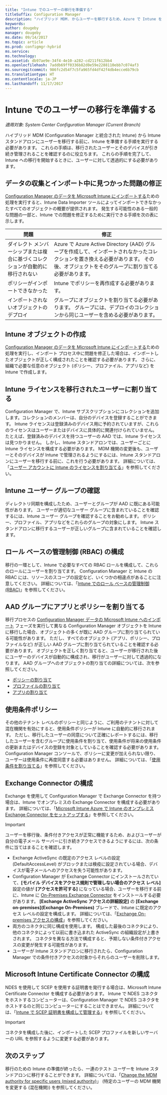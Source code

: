 ```yaml
---
title: "Intune でのユーザーの移行を準備する"
titleSuffix: Configuration Manager
description: "ハイブリッド MDM. からユーザーを移行するため、Azure で Intune を準備する方法について説明します。"
keywords: 
author: dougeby
manager: dougeby
ms.date: 09/14/2017
ms.topic: article
ms.prod: configmgr-hybrid
ms.service: 
ms.technology: 
ms.assetid: db97ae9e-34f4-4e10-a282-cd211f612bb4
ms.openlocfilehash: 7addb69ff0336b82d0e59e2288110ebb7c074af3
ms.sourcegitcommit: 986fc2d54f7c5fa965fd4df42f4db4ecce6b79cb
ms.translationtype: HT
ms.contentlocale: ja-JP
ms.lasthandoff: 11/17/2017
---
```

# <a name="prepare-intune-for-user-migration"></a>Intune でのユーザーの移行を準備する 

*適用対象: System Center Configuration Manager (Current Branch)*    

ハイブリッド MDM (Configuration Manager と統合された Intune) から Intune スタンドアロンにユーザーを移行する前に、Intune を準備する手順を実行する必要があります。 これらの手順は、移行されたユーザーとそのデバイスが引き続き管理されることを確認するのに役立ちます。 これらの手順を完了して、Intune への移行を開始するときに、ユーザーに対して透過的にする必要があります。  

## <a name="fix-issues-found-during-data-collection-and-import"></a>データの収集とインポート中に見つかった問題の修正
[Configuration Manager のデータを Microsoft Intune にインポートする](migrate-import-data.md)ための処理を実行すると、Intune Data Importer ツールによってインポートできなかったすべてのオブジェクトの概要が提供されます。 発生する可能性のある一般的な問題の一部と、Intune での問題を修正するために実行できる手順を次の表に示します。 

|問題  |修正  |
|---------|---------|
|ダイレクト メンバーシップまたは複合に基づくコレクションが自動的に移行されない|Azure で Azure Active Directory (AAD) グループを作成して、インポートされなかったコレクションを置き換える必要があります。 その後、オブジェクトをそのグループに割り当てる必要があります。|
|ポリシーがインポートできなかった |Intune でポリシーを再作成する必要があります。|
|インポートされないオブジェクトのデプロイ|グループにオブジェクトを割り当てる必要があります。 グループには、デプロイのコレクションから同じユーザーを含める必要があります。|

## <a name="create-intune-objects"></a>Intune オブジェクトの作成 
[Configuration Manager のデータを Microsoft Intune にインポートする](migrate-import-data.md)ための処理を実行し、インポート プロセス中に問題を修正した場合は、インポートしたオブジェクトが正しく構成されたことを確認する必要があります。 さらに、組織で必要な任意のオブジェクト (ポリシー、プロファイル、アプリなど) を Intune で作成します。 

## <a name="assign-intune-licenses-to-migrated-users"></a>Intune ライセンスを移行されたユーザーに割り当てる
Configuration Manager で、Intune サブスクリプションにコレクションを追加します。コレクションのメンバーは、自分のデバイスを登録することができます。 Intune ライセンスは登録済みのデバイス用に予約されていますが、これらのライセンスはユーザーまたはデバイスに具体的に関連付けられていません。 たとえば、登録済みのデバイスを持つユーザーの AAD では、Intune ライセンスは見つかりません。 しかし、Intune スタンドアロンでは、ユーザーごとに Intune ライセンスを構成する必要があります。 MDM 機関の変更後も、ユーザーとそのデバイスが Intune で管理されるようにするには、Intune スタンドアロンにユーザーを移行する前に、これを行う必要があります。 詳細については、「[ユーザー アカウントに Intune のライセンスを割り当てる](https://docs.microsoft.com/intune/licenses-assign)」を参照してください。 

## <a name="verify-intune-user-groups"></a>Intune ユーザー グループの確認
ディレクトリ同期を構成したため、ユーザーとグループが AAD に既にある可能性があります。 ユーザーが適切なユーザー グループに含まれていることを確認するには、Intune ユーザー グループを確認することをお勧めします。 ポリシー、プロファイル、アプリなどをこれらのグループの対象にします。 Intune スタンドアロンに移行するユーザーが正しいグループに含まれていることを確認します。 

## <a name="configure-role-based-administration-control-rbac"></a>ロール ベースの管理制御 (RBAC) の構成
移行の一環として、Intune で必要なすべての RBAC ロールを構成して、これらのロールにユーザーを割り当てます。 Configuration Manager と Intune の RBAC には、リソースのスコープの設定など、いくつかの相違点があることに注意してください。 詳細については、「[Intune でのロール ベースの管理制御 (RBAC)](https://docs.microsoft.com/en-us/intune/role-based-access-control)」を参照してください。

## <a name="assign-apps-and-policies-to-aad-groups"></a>AAD グループにアプリとポリシーを割り当てる
移行プロセスの [Configuration Manager データの Microsoft Intune へのインポート](migrate-import-data.md) フェーズを実行して異なる Configuration Manager オブジェクトを Intune に移行した場合、オブジェクトの多くが既に AAD グループに割り当てられている可能性があります。 ただし、すべてのオブジェクト (アプリ、ポリシー、プロファイルなど) が正しい AAD グループに割り当てられていることを確認する必要があります。 オブジェクトを正しく割り当てると、ユーザーが移行された後にユーザーのデバイスが自動的に構成され、移行がユーザーに対して透過的になります。 AAD グループへのオブジェクトの割り当ての詳細については、次を参照してください。 
- [ポリシーの割り当て](https://docs.microsoft.com/intune/get-started-policies) 
- [プロファイルの割り当て](https://docs.microsoft.com/intune/device-profile-assign) 
- [アプリの割り当て](https://docs.microsoft.com/intune/get-started-apps) 

## <a name="terms-and-conditions-policy"></a>使用条件ポリシー
その他のテナント レベルのポリシーと同じように、ご利用のテナントに対して混在機関を有効にすると、使用条件ポリシーが Intune に自動的に移行されます。  ただし、移行したユーザーの同意について正確にレポートするには、移行したユーザーを含むグループに使用条件を割り当て、使用条件が将来の使用条件の更新またはデバイスの登録を対象としていることを確認する必要があります。 Configuration Manager コンソールで、ポリシーに変更が加えられない限り、ユーザーは使用条件に再度同意する必要はありません。 詳細については、「[使用条件を割り当てる](https://docs.microsoft.com/intune/terms-and-conditions-create#assign-terms-and-conditions)」を参照してください。

## <a name="configure-the-exchange-connector"></a>Exchange Connector の構成
Exchange を使用して Configuration Manager で Exchange Connector を持つ場合は、Intune でオンプレミスの Exchange Connector を構成する必要があります。 詳細については、「[Microsoft Intune Azure で Intune のオンプレミス Exchange Connector をセットアップする](https://docs.microsoft.com/intune/exchange-connector-install)」を参照してください。

> [!Important]
> ユーザーを移行後、条件付きアクセスが正常に機能するため、およびユーザーが自分の電子メール サーバーに引き続きアクセスできるようにするには、次の条件に当てはまることを確認します。
> - Exchange ActiveSync の既定のアクセス レベルの設定 (DefaultAccessLevel) がブロックまたは検疫に設定されている場合、デバイスが電子メールへのアクセスを失う可能性があります。 
> - Configuration Manager が Exchange Connector にインストールされていて、**[モバイル デバイスをアクセス規則で管理しない場合のアクセス レベル]** 設定の値が **[アクセスを許可する]** になっている場合、ユーザーを移行する前に、Intune に [On-Premises Exchange Connector](https://docs.microsoft.com/en-us/intune/conditional-access-exchange-create#configure-exchange-on-premises-access) をインストールする必要があります。 **[Exchange ActiveSync アクセスの詳細設定]** の **[Exchange on-premises]\(Exchange On-Premises\)** ブレードで、Intune に既定のアクセス レベルの設定を構成します。 詳細については、「[Exchange On-premises アクセスの構成](https://docs.microsoft.com/intune/conditional-access-exchange-create#configure-exchange-on-premises-access)」を参照してください。
> - 両方のコネクタに同じ構成を使用します。 構成した最後のコネクタにより、他のコネクタによって以前に書き込まれた ActiveSync の組織設定が上書きされます。 コネクタを異なる方法で構成すると、予期しない条件付きアクセスの変更が発生する可能性があります。
> - ユーザーが Intune スタンドアロンに移行されたら、Configuration Manager での条件付きアクセスの対象からそれらのユーザーを削除します。

## <a name="configure-the-microsoft-intune-certificate-connector"></a>Microsoft Intune Certificate Connector の構成
NDES を使用して SCEP を使用する証明書を発行する場合は、Microsoft Intune Certificate Connector を構成する必要があります。 Intune で NDES コネクタをホストするコンピューターは、Configuration Manager で NDES コネクタをホストするのと同じコンピューターにすることはできません。 詳細については、「[Intune で SCEP 証明書を構成して管理する](https://docs.microsoft.com/en-us/intune/certificates-scep-configure)」を参照してください。 

> [!Important]    
> コネクタを構成した後に、インポートした SCEP プロファイルを新しいサーバーの URL を参照するように変更する必要があります。

## <a name="next-step"></a>次のステップ
移行のための Intune の準備が終ったら、一連のテスト ユーザーを Intune スタンドアロンに移行することができます。 詳細については、「[Change the MDM authority for specific users (mixed authority)](migrate-mixed-authority.md)」 (特定のユーザーの MDM 機関を変更する (混在機関)) を参照してください。


